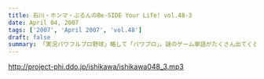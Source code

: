 ```yaml
---
title: 石川・ホンマ・ぶるんのBe-SIDE Your Life! vol.48-3
date: April 04, 2007
tags: ['2007', 'April 2007', 'vol.48']
draft: false
summary: 「実況パワフルプロ野球」略して「パワプロ」。謎のゲーム単語がたくさん出てくるので、「？？」たっぷりのリスナーさん続出でしょうが、ご勘弁！！わたくしNAMAEも参戦しているのですが、もはや生活の一部となっているところがあり、意図せぬところで口でその単語を発してしまうのです。しばらくは、ちょこちょこあるとは思いますが、お付き合いくださいね〜〜NAMAE
---
```


http://project-phi.ddo.jp/ishikawa/ishikawa048_3.mp3
